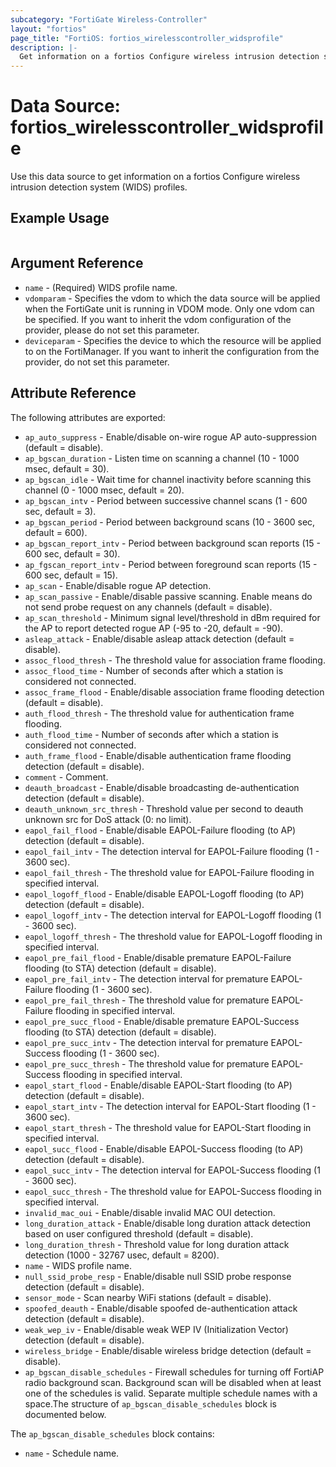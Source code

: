 ```yaml
---
subcategory: "FortiGate Wireless-Controller"
layout: "fortios"
page_title: "FortiOS: fortios_wirelesscontroller_widsprofile"
description: |-
  Get information on a fortios Configure wireless intrusion detection system (WIDS) profiles.
---
```


# Data Source: fortios_wirelesscontroller_widsprofile
Use this data source to get information on a fortios Configure wireless intrusion detection system (WIDS) profiles.


## Example Usage

```hcl

```

## Argument Reference

* `name` - (Required) WIDS profile name.
* `vdomparam` - Specifies the vdom to which the data source will be applied when the FortiGate unit is running in VDOM mode. Only one vdom can be specified. If you want to inherit the vdom configuration of the provider, please do not set this parameter.
* `deviceparam` - Specifies the device to which the resource will be applied to on the FortiManager. If you want to inherit the configuration from the provider, do not set this parameter.

## Attribute Reference

The following attributes are exported:

* `ap_auto_suppress` - Enable/disable on-wire rogue AP auto-suppression (default = disable).
* `ap_bgscan_duration` - Listen time on scanning a channel (10 - 1000 msec, default = 30).
* `ap_bgscan_idle` - Wait time for channel inactivity before scanning this channel (0 - 1000 msec, default = 20).
* `ap_bgscan_intv` - Period between successive channel scans (1 - 600 sec, default = 3).
* `ap_bgscan_period` - Period between background scans (10 - 3600 sec, default = 600).
* `ap_bgscan_report_intv` - Period between background scan reports (15 - 600 sec, default = 30).
* `ap_fgscan_report_intv` - Period between foreground scan reports (15 - 600 sec, default = 15).
* `ap_scan` - Enable/disable rogue AP detection.
* `ap_scan_passive` - Enable/disable passive scanning. Enable means do not send probe request on any channels (default = disable).
* `ap_scan_threshold` - Minimum signal level/threshold in dBm required for the AP to report detected rogue AP (-95 to -20, default = -90).
* `asleap_attack` - Enable/disable asleap attack detection (default = disable).
* `assoc_flood_thresh` - The threshold value for association frame flooding.
* `assoc_flood_time` - Number of seconds after which a station is considered not connected.
* `assoc_frame_flood` - Enable/disable association frame flooding detection (default = disable).
* `auth_flood_thresh` - The threshold value for authentication frame flooding.
* `auth_flood_time` - Number of seconds after which a station is considered not connected.
* `auth_frame_flood` - Enable/disable authentication frame flooding detection (default = disable).
* `comment` - Comment.
* `deauth_broadcast` - Enable/disable broadcasting de-authentication detection (default = disable).
* `deauth_unknown_src_thresh` - Threshold value per second to deauth unknown src for DoS attack (0: no limit).
* `eapol_fail_flood` - Enable/disable EAPOL-Failure flooding (to AP) detection (default = disable).
* `eapol_fail_intv` - The detection interval for EAPOL-Failure flooding (1 - 3600 sec).
* `eapol_fail_thresh` - The threshold value for EAPOL-Failure flooding in specified interval.
* `eapol_logoff_flood` - Enable/disable EAPOL-Logoff flooding (to AP) detection (default = disable).
* `eapol_logoff_intv` - The detection interval for EAPOL-Logoff flooding (1 - 3600 sec).
* `eapol_logoff_thresh` - The threshold value for EAPOL-Logoff flooding in specified interval.
* `eapol_pre_fail_flood` - Enable/disable premature EAPOL-Failure flooding (to STA) detection (default = disable).
* `eapol_pre_fail_intv` - The detection interval for premature EAPOL-Failure flooding (1 - 3600 sec).
* `eapol_pre_fail_thresh` - The threshold value for premature EAPOL-Failure flooding in specified interval.
* `eapol_pre_succ_flood` - Enable/disable premature EAPOL-Success flooding (to STA) detection (default = disable).
* `eapol_pre_succ_intv` - The detection interval for premature EAPOL-Success flooding (1 - 3600 sec).
* `eapol_pre_succ_thresh` - The threshold value for premature EAPOL-Success flooding in specified interval.
* `eapol_start_flood` - Enable/disable EAPOL-Start flooding (to AP) detection (default = disable).
* `eapol_start_intv` - The detection interval for EAPOL-Start flooding (1 - 3600 sec).
* `eapol_start_thresh` - The threshold value for EAPOL-Start flooding in specified interval.
* `eapol_succ_flood` - Enable/disable EAPOL-Success flooding (to AP) detection (default = disable).
* `eapol_succ_intv` - The detection interval for EAPOL-Success flooding (1 - 3600 sec).
* `eapol_succ_thresh` - The threshold value for EAPOL-Success flooding in specified interval.
* `invalid_mac_oui` - Enable/disable invalid MAC OUI detection.
* `long_duration_attack` - Enable/disable long duration attack detection based on user configured threshold (default = disable).
* `long_duration_thresh` - Threshold value for long duration attack detection (1000 - 32767 usec, default = 8200).
* `name` - WIDS profile name.
* `null_ssid_probe_resp` - Enable/disable null SSID probe response detection (default = disable).
* `sensor_mode` - Scan nearby WiFi stations (default = disable).
* `spoofed_deauth` - Enable/disable spoofed de-authentication attack detection (default = disable).
* `weak_wep_iv` - Enable/disable weak WEP IV (Initialization Vector) detection (default = disable).
* `wireless_bridge` - Enable/disable wireless bridge detection (default = disable).
* `ap_bgscan_disable_schedules` - Firewall schedules for turning off FortiAP radio background scan. Background scan will be disabled when at least one of the schedules is valid. Separate multiple schedule names with a space.The structure of `ap_bgscan_disable_schedules` block is documented below.

The `ap_bgscan_disable_schedules` block contains:

* `name` - Schedule name.
